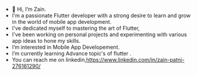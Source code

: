 - 👋 Hi, I’m Zain.
- I'm a passionate Flutter developer with a strong desire to learn and grow in the world of mobile app development.
-  I've dedicated myself to mastering the art of Flutter,
- I've been working on personal projects and experimenting with various app ideas to hone my skills.
- I’m interested in Mobile App Developement.
-  I’m currently learning Advance topic's of flutter .
-  You can reach me on linkedin,https://www.linkedin.com/in/zain-patni-276161290/

